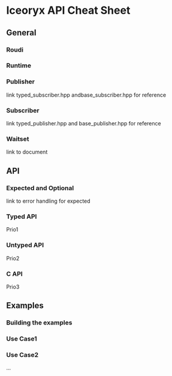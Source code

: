 # Iceoryx API Cheat Sheet

## General

### Roudi

### Runtime

### Publisher
link typed_subscriber.hpp andbase_subscriber.hpp for reference

### Subscriber
link typed_publisher.hpp and base_publisher.hpp for reference

### Waitset
link to document

## API

### Expected and Optional
link to error handling for expected

### Typed API
Prio1

### Untyped API
Prio2

### C API
Prio3

## Examples

### Building the examples

### Use Case1

### Use Case2

...